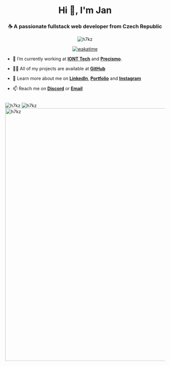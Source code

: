 <h1 align="center">Hi 👋, I'm Jan</h1>
<h3 align="center">☕ A passionate fullstack web developer from Czech Republic</h3>

<div align="center">
  <img src="https://komarev.com/ghpvc/?username=h7kz&label=Profile%20views&color=0e75b6&style=flat" alt="h7kz" />

  [![wakatime](https://wakatime.com/badge/user/83d08927-be76-47d7-b1af-3eb6882c673a.svg)](https://wakatime.com/@83d08927-be76-47d7-b1af-3eb6882c673a)
</div>

- 🔭 I’m currently working at **[IONT Tech](https://iont.tech/)** and **[Precismo](https://precismo.com)**.

- 👨‍💻 All of my projects are available at **[GitHub](https://github.com/H7KZ?tab=repositories)**

- 📄 Learn more about me on **[LinkedIn](https://www.linkedin.com/in/jan-kom%C3%ADnek-36b4b7209/)**, **[Portfolio](https://kominekjan.cz)** and **[Instagram](https://www.instagram.com/jan_kominek/)**

- 📫 Reach me on **[Discord](https://kominekjan.cz/social/discord)** or **[Email](mailto:contact@kominekjan.cz)**

<br>

<div>
  <div>
    <img src="https://github-readme-stats.vercel.app/api?username=h7kz" alt="h7kz" />
    <img src="https://github-readme-streak-stats.herokuapp.com/?user=h7kz&" alt="h7kz" />
  </div>
  <img style="width: 800px;" src="https://wakatime.com/share/@H7KZ/30c68bdc-2135-4d04-879b-3f6f03c9c76d.svg" alt="h7kz" />
 </div>
 
